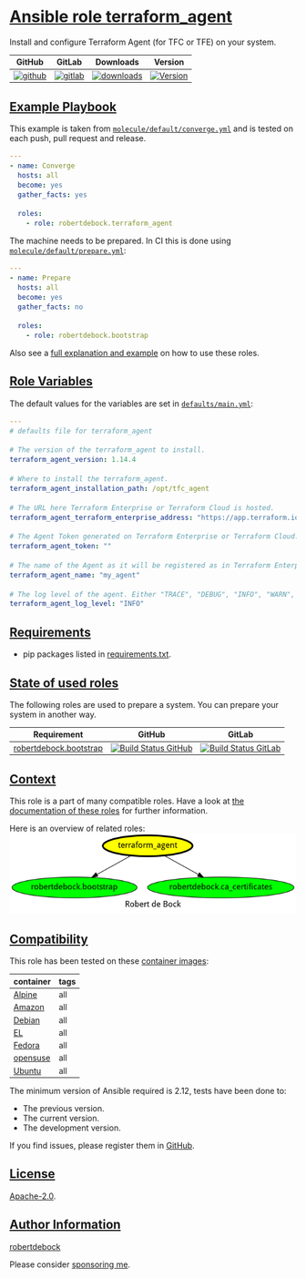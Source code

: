 # [Ansible role terraform_agent](#terraform_agent)

Install and configure Terraform Agent (for TFC or TFE) on your system.

|GitHub|GitLab|Downloads|Version|
|------|------|---------|-------|
|[![github](https://github.com/robertdebock/ansible-role-terraform_agent/workflows/Ansible%20Molecule/badge.svg)](https://github.com/robertdebock/ansible-role-terraform_agent/actions)|[![gitlab](https://gitlab.com/robertdebock-iac/ansible-role-terraform_agent/badges/master/pipeline.svg)](https://gitlab.com/robertdebock-iac/ansible-role-terraform_agent)|[![downloads](https://img.shields.io/ansible/role/d/robertdebock/terraform_agent)](https://galaxy.ansible.com/robertdebock/terraform_agent)|[![Version](https://img.shields.io/github/release/robertdebock/ansible-role-terraform_agent.svg)](https://github.com/robertdebock/ansible-role-terraform_agent/releases/)|

## [Example Playbook](#example-playbook)

This example is taken from [`molecule/default/converge.yml`](https://github.com/robertdebock/ansible-role-terraform_agent/blob/master/molecule/default/converge.yml) and is tested on each push, pull request and release.

```yaml
---
- name: Converge
  hosts: all
  become: yes
  gather_facts: yes

  roles:
    - role: robertdebock.terraform_agent
```

The machine needs to be prepared. In CI this is done using [`molecule/default/prepare.yml`](https://github.com/robertdebock/ansible-role-terraform_agent/blob/master/molecule/default/prepare.yml):

```yaml
---
- name: Prepare
  hosts: all
  become: yes
  gather_facts: no

  roles:
    - role: robertdebock.bootstrap
```

Also see a [full explanation and example](https://robertdebock.nl/how-to-use-these-roles.html) on how to use these roles.

## [Role Variables](#role-variables)

The default values for the variables are set in [`defaults/main.yml`](https://github.com/robertdebock/ansible-role-terraform_agent/blob/master/defaults/main.yml):

```yaml
---
# defaults file for terraform_agent

# The version of the terraform_agent to install.
terraform_agent_version: 1.14.4

# Where to install the terraform_agent.
terraform_agent_installation_path: /opt/tfc_agent

# The URL here Terraform Enterprise or Terraform Cloud is hosted.
terraform_agent_terraform_enterprise_address: "https://app.terraform.io"

# The Agent Token generated on Terraform Enterprise or Terraform Cloud.
terraform_agent_token: ""

# The name of the Agent as it will be registered as in Terraform Enterprise or Terraform Cloud.
terraform_agent_name: "my_agent"

# The log level of the agent. Either "TRACE", "DEBUG", "INFO", "WARN", or "ERROR".
terraform_agent_log_level: "INFO"
```

## [Requirements](#requirements)

- pip packages listed in [requirements.txt](https://github.com/robertdebock/ansible-role-terraform_agent/blob/master/requirements.txt).

## [State of used roles](#state-of-used-roles)

The following roles are used to prepare a system. You can prepare your system in another way.

| Requirement | GitHub | GitLab |
|-------------|--------|--------|
|[robertdebock.bootstrap](https://galaxy.ansible.com/robertdebock/bootstrap)|[![Build Status GitHub](https://github.com/robertdebock/ansible-role-bootstrap/workflows/Ansible%20Molecule/badge.svg)](https://github.com/robertdebock/ansible-role-bootstrap/actions)|[![Build Status GitLab](https://gitlab.com/robertdebock-iac/ansible-role-bootstrap/badges/master/pipeline.svg)](https://gitlab.com/robertdebock-iac/ansible-role-bootstrap)|

## [Context](#context)

This role is a part of many compatible roles. Have a look at [the documentation of these roles](https://robertdebock.nl/) for further information.

Here is an overview of related roles:
![dependencies](https://raw.githubusercontent.com/robertdebock/ansible-role-terraform_agent/png/requirements.png "Dependencies")

## [Compatibility](#compatibility)

This role has been tested on these [container images](https://hub.docker.com/u/robertdebock):

|container|tags|
|---------|----|
|[Alpine](https://hub.docker.com/r/robertdebock/alpine)|all|
|[Amazon](https://hub.docker.com/r/robertdebock/amazonlinux)|all|
|[Debian](https://hub.docker.com/r/robertdebock/debian)|all|
|[EL](https://hub.docker.com/r/robertdebock/enterpriselinux)|all|
|[Fedora](https://hub.docker.com/r/robertdebock/fedora/)|all|
|[opensuse](https://hub.docker.com/r/robertdebock/opensuse)|all|
|[Ubuntu](https://hub.docker.com/r/robertdebock/ubuntu)|all|

The minimum version of Ansible required is 2.12, tests have been done to:

- The previous version.
- The current version.
- The development version.

If you find issues, please register them in [GitHub](https://github.com/robertdebock/ansible-role-terraform_agent/issues).

## [License](#license)

[Apache-2.0](https://github.com/robertdebock/ansible-role-terraform_agent/blob/master/LICENSE).

## [Author Information](#author-information)

[robertdebock](https://robertdebock.nl/)

Please consider [sponsoring me](https://github.com/sponsors/robertdebock).

